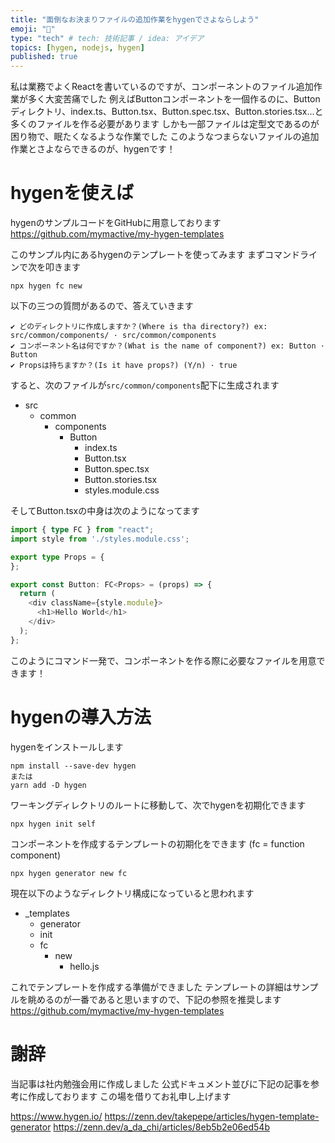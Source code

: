 ```yaml
---
title: "面倒なお決まりファイルの追加作業をhygenでさよならしよう"
emoji: "👋"
type: "tech" # tech: 技術記事 / idea: アイデア
topics: [hygen, nodejs, hygen]
published: true
---
```


<!-- hygenを簡単に紹介する。今回の内容はGitHubに上がっていることを述べる -->
私は業務でよくReactを書いているのですが、コンポーネントのファイル追加作業が多く大変苦痛でした
例えばButtonコンポーネントを一個作るのに、Buttonディレクトリ、index.ts、Button.tsx、Button.spec.tsx、Button.stories.tsx...と多くのファイルを作る必要があります
しかも一部ファイルは定型文であるのが困り物で、眠たくなるような作業でした
このようなつまらないファイルの追加作業とさよならできるのが、hygenです！


# hygenを使えば
<!-- hygenはどのような -->
hygenのサンプルコードをGitHubに用意しております
https://github.com/mymactive/my-hygen-templates

このサンプル内にあるhygenのテンプレートを使ってみます
まずコマンドラインで次を叩きます

```shell
npx hygen fc new
```

以下の三つの質問があるので、答えていきます
```shell
✔ どのディレクトリに作成しますか？(Where is tha directory?) ex: src/common/components/ · src/common/components
✔ コンポーネント名は何ですか？(What is the name of component?) ex: Button · Button
✔ Propsは持ちますか？(Is it have props?) (Y/n) · true
```

すると、次のファイルが`src/common/components`配下に生成されます

- src
  - common
    - components
      - Button
        - index.ts
        - Button.tsx
        - Button.spec.tsx
        - Button.stories.tsx
        - styles.module.css

そしてButton.tsxの中身は次のようになってます

```typescript
import { type FC } from "react";
import style from './styles.module.css';

export type Props = {
};

export const Button: FC<Props> = (props) => {
  return (
    <div className={style.module}>
      <h1>Hello World</h1>
    </div>
  );
};
```

このようにコマンド一発で、コンポーネントを作る際に必要なファイルを用意できます！

# hygenの導入方法
<!-- hygenの導入方法を述べる -->

hygenをインストールします

```
npm install --save-dev hygen
または
yarn add -D hygen
```


ワーキングディレクトリのルートに移動して、次でhygenを初期化できます
```
npx hygen init self
```

コンポーネントを作成するテンプレートの初期化をできます
(fc = function component)
```
npx hygen generator new fc
```

現在以下のようなディレクトリ構成になっていると思われます

- _templates
  - generator
  - init
  - fc
    - new
      - hello.js

これでテンプレートを作成する準備ができました
テンプレートの詳細はサンプルを眺めるのが一番であると思いますので、下記の参照を推奨します
https://github.com/mymactive/my-hygen-templates



# 謝辞

当記事は社内勉強会用に作成しました
公式ドキュメント並びに下記の記事を参考に作成しております
この場を借りてお礼申し上げます

https://www.hygen.io/
https://zenn.dev/takepepe/articles/hygen-template-generator
https://zenn.dev/a_da_chi/articles/8eb5b2e06ed54b

